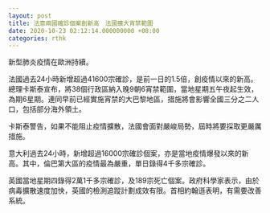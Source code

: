 ```yaml
---
layout: post
title: 法意兩國確診個案創新高　法國擴大宵禁範圍
date: 2020-10-23 02:12:14.000000000 +08:00
categories: rthk
---
```


新型肺炎疫情在歐洲持續。

法國過去24小時新增超過41600宗確診，是前一日的1.5倍，創疫情以來的新高。總理卡斯泰宣布，將38個行政區納入晚9朝6宵禁範圍，當地星期五午夜起生效，為期6星期。連同早前已經實施宵禁的大巴黎地區，措施將會影響全國三分之二人口，包括部分海外領土。

卡斯泰警告，如果不能阻止疫情擴散，法國會面對嚴峻局勢，屆時將要採取更嚴厲措施。

意大利過去24小時，新增超過16000宗確診個案，亦是當地疫情爆發以來的新高。其中，倫巴第大區的疫情最為嚴重，單日錄得4千多宗確診。

英國當地星期四錄得2萬1千多宗確診，及189宗死亡個案。政府科學家表示，由於病毒擴散速度加快，英國的檢測追蹤計劃成效有限。首相約翰遜表明，有需要改善系統。
